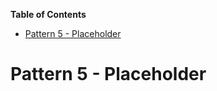 <!-- START doctoc generated TOC please keep comment here to allow auto update -->
<!-- DON'T EDIT THIS SECTION, INSTEAD RE-RUN doctoc TO UPDATE -->
**Table of Contents**

- [Pattern 5 - Placeholder](#pattern-5---placeholder)

<!-- END doctoc generated TOC please keep comment here to allow auto update -->

# Pattern 5 - Placeholder
